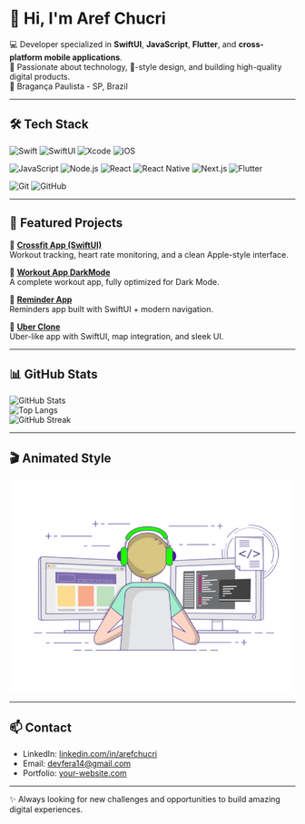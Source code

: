 # 👋 Hi, I'm Aref Chucri

💻 Developer specialized in **SwiftUI**, **JavaScript**, **Flutter**, and **cross-platform mobile applications**.  
🚀 Passionate about technology, -style design, and building high-quality digital products.  
📍 Bragança Paulista - SP, Brazil  

---

## 🛠 Tech Stack

![Swift](https://img.shields.io/badge/Swift-orange?logo=swift&logoColor=white)
![SwiftUI](https://img.shields.io/badge/SwiftUI-blue?logo=apple&logoColor=white)
![Xcode](https://img.shields.io/badge/Xcode-007ACC?logo=xcode&logoColor=white)
![iOS](https://img.shields.io/badge/iOS-black?logo=apple&logoColor=white)  

![JavaScript](https://img.shields.io/badge/JavaScript-F7DF1E?logo=javascript&logoColor=black)
![Node.js](https://img.shields.io/badge/Node.js-339933?logo=nodedotjs&logoColor=white)
![React](https://img.shields.io/badge/React-20232A?logo=react&logoColor=61DAFB)
![React Native](https://img.shields.io/badge/React%20Native-20232A?logo=react&logoColor=61DAFB)
![Next.js](https://img.shields.io/badge/Next.js-000000?logo=nextdotjs&logoColor=white)
![Flutter](https://img.shields.io/badge/Flutter-02569B?logo=flutter&logoColor=white)

![Git](https://img.shields.io/badge/Git-F05032?logo=git&logoColor=white)
![GitHub](https://img.shields.io/badge/GitHub-181717?logo=github)

---

## 📂 Featured Projects

🔹 **[Crossfit App (SwiftUI)](https://github.com/arefchucri/crossfit-app)**  
Workout tracking, heart rate monitoring, and a clean Apple-style interface.  

🔹 **[Workout App DarkMode](https://github.com/arefchucri/workout-darkmode)**  
A complete workout app, fully optimized for Dark Mode.  

🔹 **[Reminder App](https://github.com/arefchucri/reminder-app)**  
Reminders app built with SwiftUI + modern navigation.  

🔹 **[Uber Clone](https://github.com/arefchucri/uber-clone)**  
Uber-like app with SwiftUI, map integration, and sleek UI.  

---

## 📊 GitHub Stats

![GitHub Stats](https://github-readme-stats.vercel.app/api?username=arefchucri&show_icons=true&theme=radical)  
![Top Langs](https://github-readme-stats.vercel.app/api/top-langs/?username=arefchucri&layout=compact&theme=radical)  
![GitHub Streak](https://streak-stats.demolab.com?user=arefchucri&theme=radical)

---

## 🎬 Animated Style  

<img src="https://github.com/devSouvik/devSouvik/blob/master/gif3.gif" alt="Coder GIF" width="500"/>  

---

## 📫 Contact
- LinkedIn: [linkedin.com/in/arefchucri](https://linkedin.com/in/arefchucri)  
- Email: [devfera14@gmail.com](devfera14@gmail.com)  
- Portfolio: [your-website.com](https://your-website.com)  

---

✨ Always looking for new challenges and opportunities to build amazing digital experiences.
